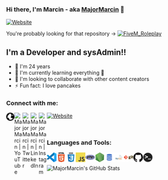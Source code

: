 ### Hi there, I'm Marcin - aka [MajorMarcin][website] 👋

[![Website](https://img.shields.io/badge/zelkowski.dev-UP-success?style=for-the-badge&logo=appveyor)](https://zelkowski.dev)

You're probably looking for that repository ->
[![FiveM_Roleplay](https://img.shields.io/github/languages/code-size/majormarcin/FiveM_Roleplay?label=FiveM_Roleplay&logo=github&style=for-the-badge)](https://github.com/majormarcin/FiveM_Roleplay)

## I'm a Developer and sysAdmin!!

- 🎉 I'm 24 years
- 🌱 I'm currently learning everything 🤣
- 👯 I'm looking to collaborate with other content creators
- ⚡ Fun fact: I love pancakes

### Connect with me:

[<img align="left" alt="zelkowski.dev" width="22px" src="https://raw.githubusercontent.com/iconic/open-iconic/master/svg/globe.svg" />][website]
[<img align="left" alt="MajorMarcin | YouTube" width="22px" src="https://cdn.jsdelivr.net/npm/simple-icons@v3/icons/youtube.svg" />][youtube]
[<img align="left" alt="MajorMarcin | Twitter" width="22px" src="https://cdn.jsdelivr.net/npm/simple-icons@v3/icons/twitter.svg" />][twitter]
[<img align="left" alt="MajorMarcin | LinkedIn" width="22px" src="https://cdn.jsdelivr.net/npm/simple-icons@v3/icons/linkedin.svg" />][linkedin]
[<img align="left" alt="MajorMarcin | Instagram" width="22px" src="https://cdn.jsdelivr.net/npm/simple-icons@v3/icons/instagram.svg" />][instagram]
[![Website](https://img.shields.io/discord/262691868909895681?logo=discord&style=social)][discord]

<br />

### Languages and Tools:

[<img align="left" alt="Visual Studio Code" width="26px" src="https://raw.githubusercontent.com/github/explore/80688e429a7d4ef2fca1e82350fe8e3517d3494d/topics/visual-studio-code/visual-studio-code.png" />](https://code.visualstudio.com/)
[<img align="left" alt="HTML5" width="26px" src="https://raw.githubusercontent.com/github/explore/80688e429a7d4ef2fca1e82350fe8e3517d3494d/topics/html/html.png" />](https://developer.mozilla.org/pl/docs/HTML/HTML5)
[<img align="left" alt="CSS3" width="26px" src="https://raw.githubusercontent.com/github/explore/80688e429a7d4ef2fca1e82350fe8e3517d3494d/topics/css/css.png" />](https://www.w3.org/Style/CSS/specs.en.html)
[<img align="left" alt="JavaScript" width="26px" src="https://raw.githubusercontent.com/github/explore/80688e429a7d4ef2fca1e82350fe8e3517d3494d/topics/javascript/javascript.png" />](https://www.javascript.com/)
[<img align="left" alt="PHP" width="26px" src="https://raw.githubusercontent.com/github/explore/80688e429a7d4ef2fca1e82350fe8e3517d3494d/topics/php/php.png" />](https://www.php.net/)
[<img align="left" alt="Node.js" width="26px" src="https://raw.githubusercontent.com/github/explore/80688e429a7d4ef2fca1e82350fe8e3517d3494d/topics/nodejs/nodejs.png" />](https://nodejs.org/en/)
[<img align="left" alt="SQL" width="26px" src="https://raw.githubusercontent.com/github/explore/80688e429a7d4ef2fca1e82350fe8e3517d3494d/topics/sql/sql.png" />](https://www.oracle.com/pl/database/technologies/appdev/sql.html)
[<img align="left" alt="MySQL" width="26px" src="https://raw.githubusercontent.com/github/explore/80688e429a7d4ef2fca1e82350fe8e3517d3494d/topics/mysql/mysql.png" />](https://www.mysql.com/)
[<img align="left" alt="Git" width="26px" src="https://raw.githubusercontent.com/github/explore/80688e429a7d4ef2fca1e82350fe8e3517d3494d/topics/git/git.png" />](https://git-scm.com/)
[<img align="left" alt="GitHub" width="26px" src="https://raw.githubusercontent.com/github/explore/78df643247d429f6cc873026c0622819ad797942/topics/github/github.png" />](https://github.com/)
[<img align="left" alt="Terminal" width="26px" src="https://raw.githubusercontent.com/github/explore/80688e429a7d4ef2fca1e82350fe8e3517d3494d/topics/terminal/terminal.png" />](https://www.imdb.com/title/tt4463816/)

<br />
<br />
  <img align="left" alt="MajorMarcin's GitHub Stats" src="https://github-readme-stats.vercel.app/api?username=majormarcin&show_icons=true" />



[website]: https://zelkowski.dev
[discord]: https://discord.gg/KPhXW8XG7E
[twitter]: https://twitter.com/MajorMarcin
[youtube]: https://youtube.com/c/majormarcin
[instagram]: https://instagram.com/majormarcin
[linkedin]: https://www.linkedin.com/in/majormarcin/
